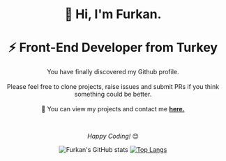 <div align="center">
    <h1> 👋 Hi, I'm Furkan.</h1>
    <h1> ⚡ Front-End Developer from Turkey</h1
</div>
<div align="center">
    <p>You have finally discovered my Github profile. <br><br>
        Please feel free to clone projects, raise issues and submit PRs if you think something could be better.
        <br><br>
        💬 You can view my projects and contact me <a href="https://www.furkankadir.com"><b>here.</b></a></p><br>
    <p><i>Happy Coding!</i>
        <g-emoji class="g-emoji" alias="blush"
            fallback-src="https://github.githubassets.com/images/icons/emoji/unicode/1f60a.png">😊</g-emoji>
    </p>
</div>
<div align="center">
    
![Furkan's GitHub stats](https://github-readme-stats.vercel.app/api?username=furkankadirr&show_icons=true&theme=vue-dark&&hide=contribs,prs)    [![Top Langs](https://github-readme-stats.vercel.app/api/top-langs/?username=furkankadirr&layout=compact)](https://github.com/furkankadirr/github-readme-stats)
</div>
<!--
**furkankadirr/furkankadirr** is a ✨ _special_ ✨ repository because its `README.md` (this file) appears on your GitHub profile.

Here are some ideas to get you started:

- 🔭 I’m currently working on ...
- 🌱 I’m currently learning ...
- 👯 I’m looking to collaborate on ...
- 🤔 I’m looking for help with ...
- 💬 Ask me about ...
- 📫 How to reach me: ...
- 😄 Pronouns: ...
- ⚡ Fun fact: ...
-->
